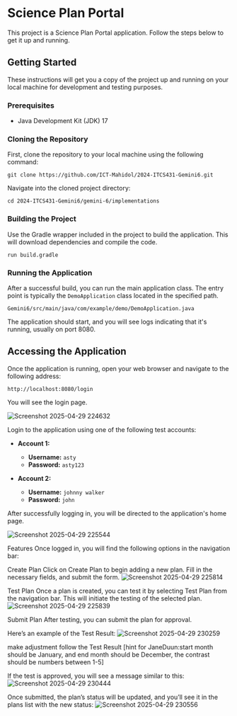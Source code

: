
# Science Plan Portal

This project is a Science Plan Portal application. Follow the steps below to get it up and running.

## Getting Started

These instructions will get you a copy of the project up and running on your local machine for development and testing purposes.

### Prerequisites

* Java Development Kit (JDK) 17


### Cloning the Repository

First, clone the repository to your local machine using the following command:

```
git clone https://github.com/ICT-Mahidol/2024-ITCS431-Gemini6.git
```

Navigate into the cloned project directory:

```
cd 2024-ITCS431-Gemini6/gemini-6/implementations
```

### Building the Project

Use the Gradle wrapper included in the project to build the application. This will download dependencies and compile the code.

```
run build.gradle
```


### Running the Application

After a successful build, you can run the main application class. The entry point is typically the `DemoApplication` class located in the specified path.


```
Gemini6/src/main/java/com/example/demo/DemoApplication.java
```

The application should start, and you will see logs indicating that it's running, usually on port 8080.

## Accessing the Application

Once the application is running, open your web browser and navigate to the following address:

```
http://localhost:8080/login
```

You will see the login page.

![Screenshot 2025-04-29 224632](https://github.com/user-attachments/assets/75af7b3a-e978-43bf-8d8f-19af511fe5f9)


Login to the application using one of the following test accounts:

* **Account 1:**
    * **Username:** `asty`
    * **Password:** `asty123`

* **Account 2:**
    * **Username:** `johnny walker`
    * **Password:** `john`

After successfully logging in, you will be directed to the application's home page.

![Screenshot 2025-04-29 225544](https://github.com/user-attachments/assets/90ee465f-e8db-44a7-bac6-cb17e1b30ec7)

Features
Once logged in, you will find the following options in the navigation bar:

Create Plan
Click on Create Plan to begin adding a new plan. Fill in the necessary fields, and submit the form.
![Screenshot 2025-04-29 225814](https://github.com/user-attachments/assets/8e5de233-b874-4a62-bfb5-b083c6920efa)


Test Plan
Once a plan is created, you can test it by selecting Test Plan from the navigation bar. This will initiate the testing of the selected plan.
![Screenshot 2025-04-29 225839](https://github.com/user-attachments/assets/60ab88d7-d999-4c46-9a3e-1a2cdf52941c)


Submit Plan
After testing, you can submit the plan for approval.

Here’s an example of the Test Result:
![Screenshot 2025-04-29 230259](https://github.com/user-attachments/assets/20aca4a5-b6d8-4b7a-a941-ecb45ced25b8)

make adjustment follow the Test Result [hint for JaneDuun:start month should be January, and end month should be December, the contrast should be numbers between 1-5]

If the test is approved, you will see a message similar to this:
![Screenshot 2025-04-29 230444](https://github.com/user-attachments/assets/04eeeee0-172b-4c5e-aa8a-8b6df4c79ede)

Once submitted, the plan’s status will be updated, and you’ll see it in the plans list with the new status:
![Screenshot 2025-04-29 230556](https://github.com/user-attachments/assets/bfd7502d-e8bf-405b-b68b-66da5caefe28)





